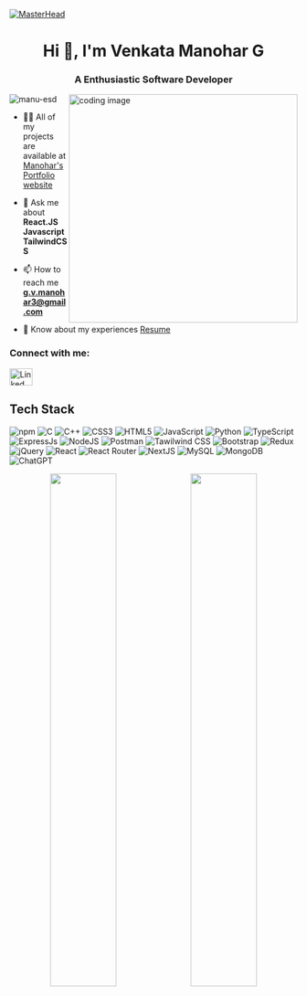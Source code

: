 [![MasterHead](https://media.licdn.com/dms/image/D4E16AQHXYNgtz3vSuw/profile-displaybackgroundimage-shrink_350_1400/0/1695251335055?e=1701302400&v=beta&t=SRjJZ_AiA70bP2ubV3zp2UEQTDKaTvye_DyeHJ7fZwM)](https://manohar-portfolio.vercel.app/)
<h1 align="center">Hi 👋, I'm Venkata Manohar G</h1>
<h3 align="center">A Enthusiastic Software Developer</h3>
<img align="right" alt="coding image"  width="400" src="https://camo.githubusercontent.com/c1dcb74cc1c1835b1d716f5051499a2814c683c806b15f04b0eba492863703e9/68747470733a2f2f63646e2e6472696262626c652e636f6d2f75736572732f3733303730332f73637265656e73686f74732f363538313234332f6176656e746f2e676966" loading="lazy"/>

<p align="left"> <img src="https://komarev.com/ghpvc/?username=manu-esd&label=Profile%20views&color=0e75b6&style=flat" alt="manu-esd" /> </p>

- 👨‍💻 All of my projects are available at [Manohar's Portfolio website](https://manohar-portfolio.vercel.app/)

- 💬 Ask me about **React.JS Javascript TailwindCSS**

- 📫 How to reach me **g.v.manohar3@gmail.com**

- 📄 Know about my experiences [Resume](https://drive.google.com/file/d/1wTZoylXaHoXU1EHmB98U8eeV7tATdynu/view)

<h3 align="left">Connect with me:</h3>
<p align="left">
<a href="https://linkedin.com/in/https://www.linkedin.com/in/venkata-manohar-g-a76213292/" target="blank"><img align="center" src="https://img.shields.io/badge/LinkedIn-004bb9?style=flat&logo=Linkedin&logoColor=white" alt="Linked" height="30" width="40" /></a>
</p>

## Tech Stack
![npm](https://img.shields.io/badge/npm-CB3837?style=flat&logo=npm&logoColor=white)
![C](https://img.shields.io/badge/c-%2300599C.svg?style=flat&logo=c%2B%2B&logoColor=white)
![C++](https://img.shields.io/badge/c++-%2300599C.svg?style=flat&logo=c%2B%2B&logoColor=white)
![CSS3](https://img.shields.io/badge/css3-%231572B6.svg?style=flat&logo=css3&logoColor=white)
![HTML5](https://img.shields.io/badge/Html5-%23E34F26.svg?style=flat&logo=html5&logoColor=white)
![JavaScript](https://img.shields.io/badge/Javascript-%23323330.svg?style=flat&logo=javascript&logoColor=%23F7DF1E)
![Python](https://img.shields.io/badge/Python-3670A0?style=flat&logo=python&logoColor=ffdd54)
![TypeScript](https://img.shields.io/badge/Typescript-%23007ACC.svg?style=flat&logo=typescript&logoColor=white) 
![ExpressJs](https://img.shields.io/badge/Express.js-000000?style=flat&logo=express&logoColor=white)
![NodeJS](https://img.shields.io/badge/Node.js-339933?style=flat&logo=nodedotjs&logoColor=white)
![Postman](https://img.shields.io/badge/Postman-FF6C37?style=flat&logo=Postman&logoColor=white)
![Tawilwind CSS](https://img.shields.io/badge/-Tailwind%20CSS-38bdf8?style=flat&logo=Tailwindcss&logoColor=white)
![Bootstrap](https://img.shields.io/badge/Bootstrap-%23563D7C.svg?style=flat&logo=bootstrap&logoColor=white)
![Redux](https://img.shields.io/badge/Redux-%23593d88.svg?style=flat&logo=redux&logoColor=white)
![jQuery](https://img.shields.io/badge/jquery-%230769AD.svg?style=flat&logo=jquery&logoColor=white)
![React](https://img.shields.io/badge/React-%2320232a.svg?style=flat&logo=react&logoColor=%2361DAFB)
![React Router](https://img.shields.io/badge/React_Router-CA4245?style=flat&logo=react-router&logoColor=white)
![NextJS](https://img.shields.io/badge/Next%20js-000000?style=flat&logo=nextdotjs&logoColor=white)
![MySQL](https://img.shields.io/badge/Mysql-%2300f.svg?style=flat&logo=mysql&logoColor=white)
![MongoDB](https://img.shields.io/badge/MongoDB-4EA94B?style=flat&logo=mongodb&logoColor=white)
![ChatGPT](https://img.shields.io/badge/ChatGPT-74aa9c?style=flat&logo=openai&logoColor=white)


<p align="center">
  <img width="48%" src="https://github-readme-stats.vercel.app/api?username=manu-esd&show_icons=true" />
  <img width="48%" src="https://github-readme-streak-stats.herokuapp.com/?user=manu-esd&show_icons" />
</p>
